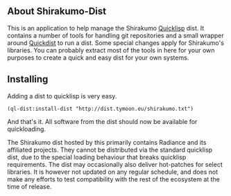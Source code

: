 About Shirakumo-Dist
--------------------
This is an application to help manage the Shirakumo [Quicklisp](http://www.quicklisp.org/) dist. It contains a number of tools for handling git repositories and a small wrapper around [Quickdist](https://github.com/orivej/quickdist) to run a dist. Some special changes apply for Shirakumo's libraries. You can probably extract most of the tools in here for your own purposes to create a quick and easy dist for your own systems.

Installing
----------
Adding a dist to quicklisp is very easy. 

    (ql-dist:install-dist "http://dist.tymoon.eu/shirakumo.txt")

And that's it. All software from the dist should now be available for quickloading.

The Shirakumo dist hosted by this primarily contains Radiance and its affiliated projects. They cannot be distributed via the standard quicklisp dist, due to the special loading behaviour that breaks quicklisp requirements. The dist may occasionally also deliver hot-patches for select libraries. It is however not updated on any regular schedule, and does not make any efforts to test compatibility with the rest of the ecosystem at the time of release.
